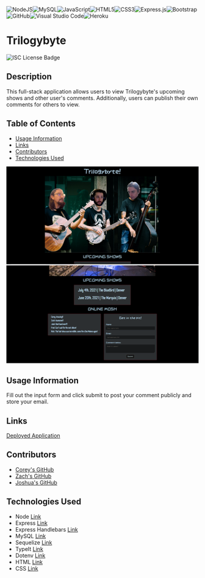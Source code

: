 <img alt="NodeJS" src="https://img.shields.io/badge/node.js-%2343853D.svg?style=for-the-badge&logo=node-dot-js&logoColor=white"/><img alt="MySQL" src="https://img.shields.io/badge/mysql-%2300f.svg?style=for-the-badge&logo=mysql&logoColor=white"/><img alt="JavaScript" src="https://img.shields.io/badge/javascript-%23323330.svg?style=for-the-badge&logo=javascript&logoColor=%23F7DF1E"/><img alt="HTML5" src="https://img.shields.io/badge/html5-%23E34F26.svg?style=for-the-badge&logo=html5&logoColor=white"/><img alt="CSS3" src="https://img.shields.io/badge/css3-%231572B6.svg?style=for-the-badge&logo=css3&logoColor=white"/><img alt="Express.js" src="https://img.shields.io/badge/express.js-%23404d59.svg?style=for-the-badge&logo=express&logoColor=%2361DAFB"/><img alt="Bootstrap" src="https://img.shields.io/badge/bootstrap-%23563D7C.svg?style=for-the-badge&logo=bootstrap&logoColor=white"/><img alt="GitHub" src="https://img.shields.io/badge/github-%23121011.svg?style=for-the-badge&logo=github&logoColor=white"/><img alt="Visual Studio Code" src="https://img.shields.io/badge/VisualStudioCode-0078d7.svg?style=for-the-badge&logo=visual-studio-code&logoColor=white"/><img alt="Heroku" src="https://img.shields.io/badge/heroku-%23430098.svg?style=for-the-badge&logo=heroku&logoColor=white"/>

# Trilogybyte

![ISC License Badge](https://img.shields.io/badge/License-ISC-blueviolet)

## Description

This full-stack application allows users to view Trilogybyte's upcoming shows and other user's comments. Additionally, users can publish their own comments for others to view.

## Table of Contents

- [Usage Information](#Usage-Information)
- [Links](#links)
- [Contributors](#contributors)
- [Technologies Used](#technologies-used)

![Screenshot of Application](./public/assets/images/screenshot1.png)
![Screenshot of Application](./public/assets/images/screenshot2.png)

## Usage Information

Fill out the input form and click submit to post your comment publicly and store your email.

## Links

[Deployed Application](https://salty-reaches-86941.herokuapp.com/)

## Contributors

- [Corey's GitHub](https://github.com/Cblock7)
- [Zach's GitHub](https://github.com/zachraab)
- [Joshua's GitHub](https://github.com/mentaltemple)

## Technologies Used

- Node [Link](https://nodejs.org/en/docs/)
- Express [Link](http://expressjs.com/)
- Express Handlebars [Link](https://www.npmjs.com/package/express-handlebars/v/3.0.0)
- MySQL [Link](https://dev.mysql.com/doc/)
- Sequelize [Link](https://sequelize.org/master/)
- TypeIt [Link](https://typeitjs.com/)
- Dotenv [Link](https://www.npmjs.com/package/dotenv)
- HTML [Link](https://developer.mozilla.org/en-US/docs/Web/HTML)
- CSS [Link](https://developer.mozilla.org/en-US/docs/Web/CSS)

